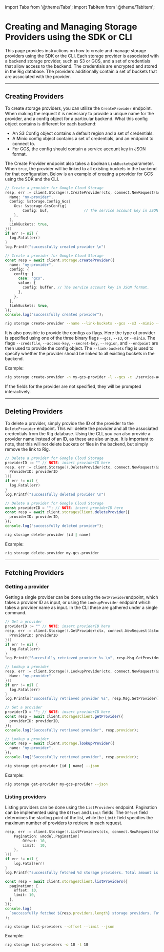 import Tabs from '@theme/Tabs';
import TabItem from '@theme/TabItem';

# Creating and Managing Storage Providers using the SDK or CLI

This page provides instructions on how to create and manage storage providers using the SDK or the CLI. Each storage provider is associated with a backend storage provider, such as S3 or GCS, and a set of credentials that allow access to the backend. The credentials are encrypted and stored in the Rig database. The providers additionally contain a set of buckets that are associated with the provider.

<hr class="solid" />

## Creating Providers

To create storage providers, you can utilize the `CreateProvider` endpoint. When making the request it is necessary to provide a unique name for the provider, and a config object for a particular backend. What this config object contains is different for each backend:

- An S3 Config object contains a default region and a set of credentials.
- A Minio config object contains a set of credentials, and an endpoint to connect to.
- For GCS, the config should contain a service account key in JSON format.

The Create Provider endpoint also takes a boolean `LinkBuckets`parameter. When `true`, the provider will be linked to all existing buckets in the backend for that configuration. Below is an example of creating a provider for GCS using the SDK and the CLI.

<Tabs>
<TabItem value="go" label="Golang SDK">

```go
// Create a provider for Google Cloud Storage
resp, err := client.Storage().CreateProvider(ctx, connect.NewRequest(&storage.CreateProviderRequest{
  Name: "my-provider",
  Config: &storage.Config_Gcs{
    Gcs: &storage.GcsConfig{
        Config: buf,                // The service account key in JSON format.
    },
  },
  LinkBuckets: true,
}))
if err != nil {
  log.Fatal(err)
}
log.Printf("successfully created provider \n")
```

</TabItem>
<TabItem value="typescript" label="Typescript SDK">

```typescript
// Create a provider for Google Cloud Storage
const resp = await client.storage.createProvider({
  name: "my-provider",
  config: {
    config: {
      case: "gcs",
      value: {
        config: buffer, // The service account key in JSON format.
      },
    },
  },
  linkBuckets: true,
});
console.log("successfully created provider");
```

</TabItem>
<TabItem value="cli" label="CLI">

```sh
rig storage create-provider --name --link-buckets --gcs --s3 --minio --credsfile --access-key --secret-key --region --endpoint
```

It is also possible to provide the configs as flags. Here the type of provider is specified using one of the three binary flags `--gcs`, `--s3`, or `--minio`. The flags `--credsfile`, `--access-key`, `--secret-key`, `--region`, and `--endpoint` are then used to provide the config object. The `--link-buckets` flag is used to specify whether the provider should be linked to all existing buckets in the backend.

Example:

```sh
rig storage create-provider -n my-gcs-provider -l --gcs -c ./service-account-key.json
```

If the fields for the provider are not specified, they will be prompted interactively.
</TabItem>
</Tabs>

<hr class="solid" />

## Deleting Providers

To delete a provider, simply provide the ID of the provider to the `DeleteProvider` endpoint. This will delete the provider and all the associated credentials from the Rig database. Using the CLI, you can also provide a provider name instead of an ID, as these are also unique. It is important to note, that this will not delete buckets or files in the backend, but simply remove the link to Rig.

<Tabs>
<TabItem value="go" label="Golang SDK">

```go
// Delete a provider for Google Cloud Storage
providerID := "" // NOTE: insert providerID here
resp, err := client.Storage().DeleteProvider(ctx, connect.NewRequest(&storage.DeleteProviderRequest{
  ProviderID: providerID
}))
if err != nil {
  log.Fatal(err)
}
log.Printf("successfully deleted provider \n")
```

</TabItem>
<TabItem value="typescript" label="Typescript SDK">

```typescript
// Delete a provider for Google Cloud Storage
const providerID = ""; // NOTE: insert providerID here
const resp = await client.storagesClient.deleteProvider({
  providerID: providerID,
});
console.log("successfully deleted provider");
```

</TabItem>
<TabItem value="cli" label="CLI">

```sh
rig storage delete-provider [id | name]
```

Example:

```sh
rig storage delete-provider my-gcs-provider
```

</TabItem>
</Tabs>

<hr class="solid" />

## Fetching Providers

### Getting a provider

Getting a single provider can be done using the `GetProvider`endpoint, which takes a provider ID as input, or using the `LookupProvider` endpoint which takes a provider name as input. In the CLI these are gathered under a single command.

<Tabs>
<TabItem value="go" label="Golang SDK">

```go
// Get a provider
providerID := "" // NOTE: insert providerID here
resp, err := client.Storage().GetProvider(ctx, connect.NewRequest(&storage.GetProviderRequest{
  ProviderID: providerID
}))
if err != nil {
  log.Fatal(err)
}
log.Printf("Succesfully retrieved provider %s \n", resp.Msg.GetProvider().GetName())

// Lookup a provider
resp, err := client.Storage().LookupProvider(ctx, connect.NewRequest(&storage.LookupProviderRequest{
  Name: "my-provider"
}))
if err != nil {
  log.Fatal(err)
}
log.Println("Succesfully retrieved provider %s", resp.Msg.GetProvider().GetName())
```

</TabItem>
<TabItem value="typescript" label="Typescript SDK">

```typescript
// Get a provider
providerID = ""; // NOTE: insert providerID here
const resp = await client.storagesClient.getProvider({
  providerID: providerID,
});
console.log("Succesfully retrieved provider", resp.provider);

// Lookup a provider
const resp = await client.storage.lookupProvider({
  name: "my-provider",
});
console.log("Succesfully retrieved provider", resp.provider);
```

</TabItem>
<TabItem value="cli" label="CLI">

```sh
rig storage get-provider [id | name] --json
```

Example:

```sh
rig storage get-provider my-gcs-provider --json
```

</TabItem>
</Tabs>

### Listing providers

Listing providers can be done using the `ListProviders` endpoint. Pagination can be implemented using the `Offset` and `Limit` fields. The `Offset` field determines the starting point of the list, while the `Limit` field specifies the maximum number of providers to retrieve in each request.

<Tabs>
<TabItem value="go" label="Golang SDK">

```go
resp, err := client.Storage().ListProviders(ctx, connect.NewRequest(&storage.ListProvidersRequest{
    Pagination: &model.Pagination{
        Offset: 10,
        Limit:  10,
    },
}))
if err != nil {
    log.Fatal(err)
}
log.Printf("successfully fetched %d storage providers. Total amount is: %d \n", len(resp.Msg.GetProviders()), resp.Msg.GetTotal())
```

</TabItem>
<TabItem value="typescript" label="Typescript SDK">

```typescript
const resp = await client.storagesClient.listProviders({
  pagination: {
    offset: 10,
    limit: 10,
  },
});
console.log(
  `successfully fetched ${resp.providers.length} storage providers. Total amount is: ${resp.total}`,
);
```

</TabItem>

<TabItem value="cli" label="CLI">

```sh
rig storage list-providers --offset --limit --json
```

Example:

```sh
rig storage list-providers -o 10 -l 10
```

</TabItem>
</Tabs>
